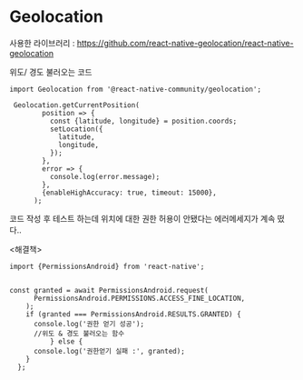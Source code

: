 # Geolocation
사용한 라이브러리 :
https://github.com/react-native-geolocation/react-native-geolocation

위도/ 경도 불러오는 코드

```
import Geolocation from '@react-native-community/geolocation';

 Geolocation.getCurrentPosition(
        position => {
          const {latitude, longitude} = position.coords;
          setLocation({
            latitude,
            longitude,
          });
        },
        error => {
          console.log(error.message);
        },
        {enableHighAccuracy: true, timeout: 15000},
      );

```

코드 작성 후 테스트 하는데 위치에 대한 권한 허용이 안됐다는 에러메세지가 계속 떴다..

<해결책>

```
import {PermissionsAndroid} from 'react-native';


const granted = await PermissionsAndroid.request(
      PermissionsAndroid.PERMISSIONS.ACCESS_FINE_LOCATION,
    );
    if (granted === PermissionsAndroid.RESULTS.GRANTED) {
      console.log('권한 얻기 성공');
      //위도 & 경도 불러오는 함수
          } else {
      console.log('권한얻기 실패 :', granted);
    }
  };
```
